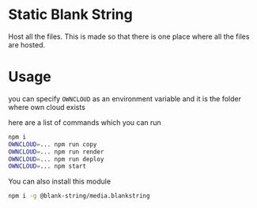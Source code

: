 # Static Blank String

Host all the files. This is made so that there is one place where all the files are hosted.

# Usage

you can specify `OWNCLOUD` as an environment variable and it is the folder where own cloud exists

here are a list of commands which you can run

```bash
npm i
OWNCLOUD=... npm run copy
OWNCLOUD=... npm run render
OWNCLOUD=... npm run deploy
OWNCLOUD=... npm start
```

You can also install this module

```bash
npm i -g @blank-string/media.blankstring
```


